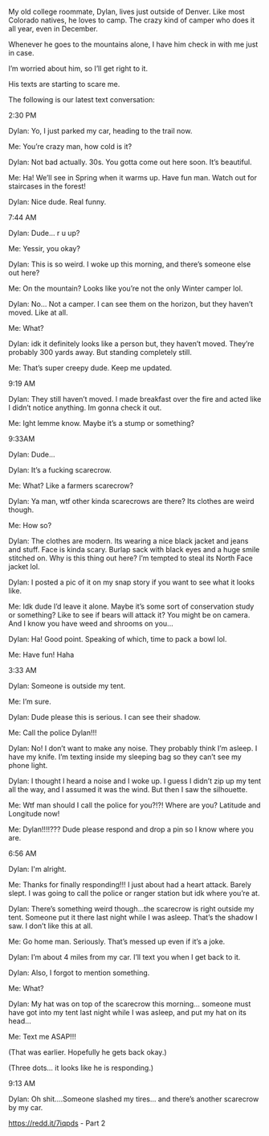 My old college roommate, Dylan, lives just outside of Denver. Like most Colorado natives, he loves to camp. The crazy kind of camper who does it all year, even in December.


Whenever he goes to the mountains alone, I have him check in with me just in case.

I’m worried about him, so I’ll get right to it. 

His texts are starting to scare me.




The following is our latest text conversation:




2:30 PM

Dylan: Yo, I just parked my car, heading to the trail now.


Me: You’re crazy man, how cold is it?


Dylan: Not bad actually. 30s. You gotta come out here soon. It’s beautiful. 


Me: Ha! We’ll see in Spring when it warms up. Have fun man. Watch out for staircases in the forest!

Dylan: Nice dude. Real funny.





7:44 AM


Dylan: Dude... r u up?

Me: Yessir, you okay?


Dylan: This is so weird. I woke up this morning, and there’s someone else out here?


Me: On the mountain? Looks like you’re not the only Winter camper lol. 


Dylan: No… Not a camper. I can see them on the horizon, but they haven’t moved. Like at all. 


Me: What?


Dylan: idk it definitely looks like a person but, they haven’t moved. They’re probably 300 yards away. But standing completely still.


Me: That’s super creepy dude. Keep me updated.






9:19 AM

Dylan: They still haven’t moved. I made breakfast over the fire and acted like I didn’t notice anything. Im gonna check it out.


Me: Ight lemme know. Maybe it’s a stump or something?






9:33AM


Dylan: Dude...

Dylan: It’s a fucking scarecrow.

Me: What? Like a farmers scarecrow?


Dylan: Ya man, wtf other kinda scarecrows are there? Its clothes are weird though.

Me: How so?


Dylan: The clothes are modern. Its wearing a nice black jacket and jeans and stuff. Face is kinda scary. Burlap sack with black eyes and a huge smile stitched on. 
Why is this thing out here? I’m tempted to steal its North Face jacket lol.

Dylan: I posted a pic of it on my snap story if you want to see what it looks like. 


Me: Idk dude I’d leave it alone. Maybe it’s some sort of conservation study or something? Like to see if bears will attack it? You might be on camera. And I know you have weed  and shrooms on you...


Dylan: Ha! Good point. Speaking of which, time to pack a bowl lol.


Me: Have fun! Haha









3:33 AM

Dylan: Someone is outside my tent.

Me: I’m sure.

Dylan:  Dude please this is serious. I can see their shadow.


Me: Call the police Dylan!!!


Dylan: No! I don’t want to make any noise. They probably think I’m asleep. I have my knife. I’m texting inside my sleeping bag so they can’t see my phone light. 

Dylan: I thought I heard a noise and I woke up. I guess I didn’t zip up my tent all the way, and I assumed it was the wind. But then I saw the silhouette.

Me: Wtf man should I call the police for you?!?! Where are you? Latitude and Longitude now!

Me: Dylan!!!!??? Dude please respond and drop a pin so I know where you are.







6:56 AM

Dylan: I'm alright.


Me: Thanks for finally responding!!! I just about had a heart attack. Barely slept. I was going to call the police or ranger station but idk where you’re at. 


Dylan: There’s something weird though...the scarecrow is right outside my tent. Someone put it there last night while I was asleep. That’s the shadow I saw. I don’t like this at all.


Me: Go home man. Seriously. That’s messed up even if it’s a joke.


Dylan: I’m about 4 miles from my car. I’ll text you when I get back to it.

Dylan: Also, I forgot to mention something.

Me: What?

Dylan: My hat was on top of the scarecrow this morning... someone must have got into my tent last night while I was asleep, and put my hat on its head… 



Me: Text me ASAP!!!






(That was earlier. Hopefully he gets back okay.)


(Three dots... it looks like he is responding.)





9:13 AM

Dylan: Oh shit....Someone slashed my tires... and there’s another scarecrow by my car. 



https://redd.it/7iqpds - Part 2